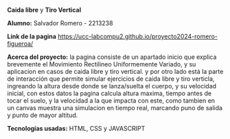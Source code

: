 **Caida libre** y **Tiro Vertical**

**Alumno:** Salvador Romero - 2213238

**Link de la pagina** https://ucc-labcompu2.github.io/proyecto2024-romero-figueroa/

**Acerca del proyecto:** la pagina consiste de un apartado inicio que explica brevemente el Movimiento Rectilineo Uniformemente Variado, y su aplicacion en casos de caida libre y tiro vertical. y por otro lado está la parte de interacción que permite simular ejercicios de caida libre y tiro verticla, ingreando la altura desde donde se lanza/suelta el cuerpo, y su velocidad inicial, con estos datos la pagina calcula altura maxima, tiempo antes de tocar el suelo, y la velocidad a la que impacta con este, como tambien en un canvas muestra una simulacion en tiempo real, marcando puno de salida y punto de mayor altitud.

**Tecnologías usadas:** HTML, CSS y JAVASCRIPT
